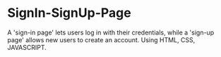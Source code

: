# SignIn-SignUp-Page
A 'sign-in page' lets users log in with their credentials, while a 'sign-up page' allows new users to create an account. Using HTML, CSS, JAVASCRIPT.
